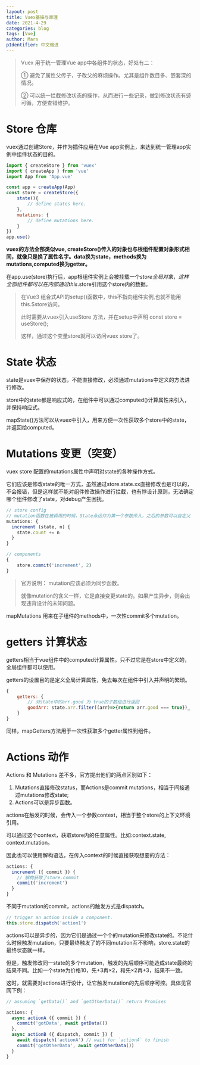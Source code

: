 ```yaml
---
layout: post
title: Vuex基操与原理
date: 2021-4-29
categories: blog
tags: [Vue]
author: Mars
pIdentifier: 中文缩进
---
```


> Vuex 用于统一管理Vue app中各组件的状态，好处有二： 
> 
> ① 避免了属性父传子，子改父的麻烦操作。尤其是组件数目多、嵌套深的情况。
>
> ② 可以统一拦截修改状态的操作，从而进行一些记录，做到修改状态有迹可循，方便查错维护。

# Store 仓库

vuex通过创建Store，并作为插件应用在Vue app实例上，来达到统一管理app实例中组件状态的目的。

```js
import { createStore } from 'vuex'
import { createApp } from 'vue'
import App from 'App.vue'

const app = createApp(App)
const store = createStore({
    state(){
        // define states here.
    },
    mutations: {
        // define mutations here.
    }
})
app.use()
```
**vuex的方法全部类似vue, createStore()传入的对象也与根组件配置对象形式相同，就像只是换了属性名字。data换为state，methods换为mutations,computed换为getter。**

在app.use(store)执行后，app根组件实例上会被挂载一个$store全局对象，这样全部组件都可以在内部通过this.$store引用这个store内的数据。

> 在Vue3 组合式API的setup()函数中，this不指向组件实例,也就不能用this.$store访问。
> 
> 此时需要从vuex引入useStore 方法，并在setup中声明 const store = useStore();
>
> 这样，通过这个变量store就可以访问vuex store了。

# State 状态

state是vuex中保存的状态，不能直接修改，必须通过mutations中定义的方法进行修改。

store中的state都是响应式的，在组件中可以通过computed()计算属性来引入，并保持响应式。

mapState()方法可以从vuex中引入，用来方便一次性获取多个store中的state，并返回给computed。

# Mutations 变更（突变）

vuex store 配置的mutations属性中声明对state的各种操作方式。

它们应该是修改state的唯一方式，虽然通过store.state.xx直接修改也是可以的，不会报错，但是这样就不能对组件修改操作进行拦截，也有悖设计原则，无法确定哪个组件修改了state，对debug产生困扰。

```js
// store config
// mutation函数在被调用的时候，State永远作为第一个参数传入，之后的参数可以自定义
mutations: {
  increment (state, n) {
    state.count += n
  }
}

// components
{
    store.commit('increment', 2)
}
```
> 官方说明： mutation应该必须为同步函数。
>
> 就像mutation的含义一样，它是直接变更state的。如果产生异步，则会出现违背设计的未知问题。

mapMutations 用来在子组件的methods中，一次性commit多个mutation。

# getters 计算状态

getters相当于vue组件中的computed计算属性。只不过它是在store中定义的，全局组件都可以使用。

getters的设置目的是定义全局计算属性，免去每次在组件中引入并声明的繁琐。

```js
{
    getters: {
        // 对state中的arr.good 为 true的子数组进行返回
        goodArr: state.arr.filter((arr)=>{return arr.good === true})_
    }
}
```
同样，mapGetters方法用于一次性获取多个getter属性到组件。

# Actions 动作

Actions 和 Mutations 差不多，官方提出他们的两点区别如下：

1. Mutations直接修改status，而Actions是commit mutations，相当于间接通过mutations修改state;
2. Actions可以是异步函数。

actions在触发的时候，会传入一个参数context，相当于整个store的上下文环境引用。

可以通过这个context，获取store内的任意属性。比如:context.state, context.mutation。

因此也可以使用解构语法，在传入context的时候直接获取想要的方法：

```js
actions: {
  increment ({ commit }) {
    // 解构获取了store.commit
    commit('increment')
  }
}
```

不同于mutation的commit，actions的触发方式是dispatch。

```js
// trigger an action inside a component.
this.store.dispatch('action1')
```

actions可以是异步的，因为它们是通过一个个的mutation来修改state的。不论什么时候触发mutation，只要最终触发了的不同mutation互不影响，store.state的最终状态就一样。

但是，触发修改同一state的多个mutation，触发的先后顺序可能造成state最终的结果不同。比如一个state为价格10，先+3再×2，和先×2再+3，结果不一致。

这时，就需要对actions进行设计，让它触发mutation的先后顺序可控。具体见官网下例：

```js
// assuming `getData()` and `getOtherData()` return Promises

actions: {
  async actionA ({ commit }) {
    commit('gotData', await getData())
  },
  async actionB ({ dispatch, commit }) {
    await dispatch('actionA') // wait for `actionA` to finish
    commit('gotOtherData', await getOtherData())
  }
}
```

